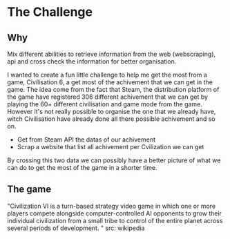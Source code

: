 # The Challenge

## Why
Mix different abilities to retrieve information from the web (webscraping), api and cross check the information for better organisation.

I wanted to create a fun little challenge to help me get the most from a game, Civilisation 6, a get most of the achivement that we can get in the game.
The idea come from the fact that Steam, the distribution platform of the game have registered 306 different achivement that we can get by playing the 60+ different civilisation and game mode from the game.
However it's not really possible to organise the one that we already have, witch Civilisation have already done all there possible achivement and so on. 

- Get from Steam API the datas of our achivement
- Scrap a website that list all achivement per Cvilization we can get 

By crossing this two data we can possibly have a better picture of what we can do to get the most of the game in a shorter time.

## The game
"Civilization VI is a turn-based strategy video game in which one or more players compete alongside computer-controlled AI opponents to grow their individual civilization from a small tribe to control of the entire planet across several periods of development. "
src: wikipedia

